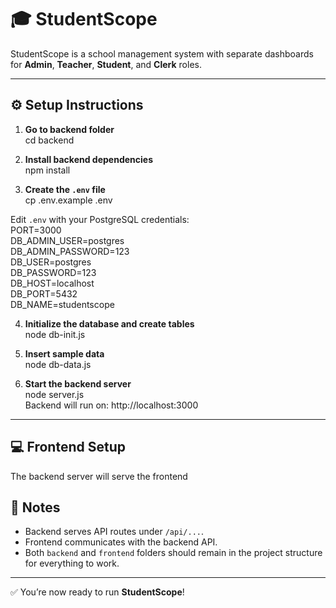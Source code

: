 # 🎓 StudentScope

StudentScope is a school management system with separate dashboards for **Admin**, **Teacher**, **Student**, and **Clerk** roles.

---

## ⚙️ Setup Instructions

1. **Go to backend folder**  
cd backend

2. **Install backend dependencies**  
npm install

3. **Create the `.env` file**  
cp .env.example .env  

  Edit `.env` with your PostgreSQL credentials:  
  PORT=3000  
  DB_ADMIN_USER=postgres  
  DB_ADMIN_PASSWORD=123  
  DB_USER=postgres  
  DB_PASSWORD=123  
  DB_HOST=localhost  
  DB_PORT=5432  
  DB_NAME=studentscope  

4. **Initialize the database and create tables**  
node db-init.js

5. **Insert sample data**  
node db-data.js

6. **Start the backend server**  
node server.js  
Backend will run on: http://localhost:3000

---

## 💻 Frontend Setup

The backend server will serve the frontend

## 📝 Notes
- Backend serves API routes under `/api/...`.
- Frontend communicates with the backend API.
- Both `backend` and `frontend` folders should remain in the project structure for everything to work.

---

✅ You’re now ready to run **StudentScope**!
